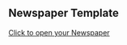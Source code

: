 ## Newspaper Template
[Click to open your Newspaper](https://sanyam-jain-13.github.io/Newspaper-Blog/)
